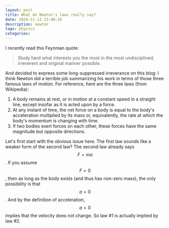 ```yaml
---
layout: post
title: What do Newton's laws really say?
date: 2024-11-13 23:40:16
description: newton
tags: physics
categories:
---
```


I recently read this Feynman quote:
> Study hard what interests you the most in the most undisciplined, irreverent and original manner possible.

And decided to express some long-suppressed irreverance on this blog: I think Newton did a terrible job summarizing his work in terms of those three famous laws of motion. For reference, here are the three laws (from Wikipedia):
1. A body remains at rest, or in motion at a constant speed in a straight line, except insofar as it is acted upon by a force.
2. At any instant of time, the net force on a body is equal to the body's acceleration multiplied by its mass or, equivalently, the rate at which the body's momentum is changing with time.
3. If two bodies exert forces on each other, these forces have the same magnitude but opposite directions.

Let's first start with the obvious issue here. The first law sounds like a weaker form of the second law? The second law already says $$F = ma$$. If you assume $$F=0$$, then as long as the body exists (and thus has non-zero mass), the only possibility is that $$a = 0$$. And by the definition of acceleration, $$a = 0$$ implies that the velocity does not change. So law #1 is actually implied by law #2. 
